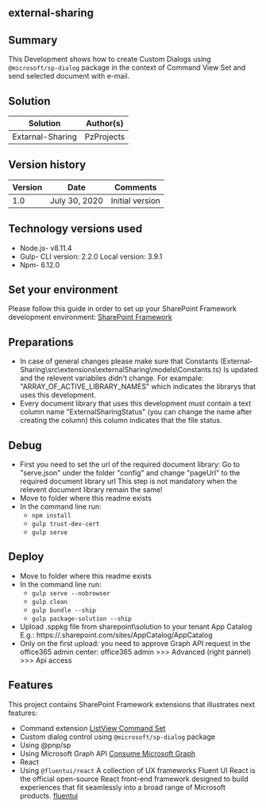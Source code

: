 ## external-sharing

## Summary
This Development shows how to create Custom Dialogs using `@microsoft/sp-dialog` package in the context of Command View Set and send selected document with e-mail.

## Solution

Solution|Author(s)
--------|---------
Extarnal-Sharing | PzProjects

## Version history

Version|Date|Comments
-------|----|--------
1.0|July 30, 2020|Initial version

## Technology versions used

* Node.js- v8.11.4
* Gulp-
  CLI version: 2.2.0
  Local version: 3.9.1
* Npm- 6.12.0

## Set your environment

Please follow this guide in order to set up your SharePoint Framework development environment:
[SharePoint Framework](https://docs.microsoft.com/en-us/sharepoint/dev/spfx/set-up-your-development-environment)

## Preparations
- In case of general changes please make sure that Constants (External-Sharing\src\extensions\externalSharing\models\Constants.ts) 
  Is updated and the relevent variabiles didn't change.
  For exampale: "ARRAY_OF_ACTIVE_LIBRARY_NAMES" which indicates the librarys that uses this development.
- Every document library that uses this development must contain a text column name "ExternalSharingStatus" (you can change the name after creating the column)
  this column indicates that the file status.

## Debug

- First you need to set the url of the required document library:
  Go to "serve.json" under the folder "config" and change "pageUrl" to the required document library url
  This step is not mandatory when the relevent document library remain the same!
- Move to folder where this readme exists
- In the command line run:
  - `npm install`
  - `gulp trust-dev-cert`
  - `gulp serve`

## Deploy

- Move to folder where this readme exists
- In the command line run:
  - `gulp serve --nobrowser`
  - `gulp clean`
  - `gulp bundle --ship`
  - `gulp package-solution --ship`
- Upload .sppkg file from sharepoint\solution to your tenant App Catalog
  E.g.: https://<tenant>.sharepoint.com/sites/AppCatalog/AppCatalog
- Only on the first upload: you need to approve Graph API request in the office365 admin center:
  office365 admin >>> Advanced (right pannel) >>> Api access 

## Features

This project contains SharePoint Framework extensions that illustrates next features:
* Command extension
  [ListView Command Set](https://docs.microsoft.com/en-us/sharepoint/dev/spfx/extensions/get-started/building-simple-cmdset-with-dialog-api)
* Custom dialog control using `@microsoft/sp-dialog` package
* Using @pnp/sp
* Using Microsoft Graph API
  [Consume Microsoft Graph](https://docs.microsoft.com/en-us/sharepoint/dev/spfx/use-aad-tutorial)
* React
* Using `@fluentui/react` A collection of UX frameworks
  Fluent UI React is the official open-source React front-end framework designed to build experiences that fit seamlessly into a broad range of Microsoft products.
  [fluentui](https://developer.microsoft.com/en-us/fluentui#/get-started)